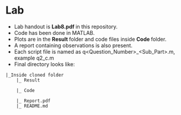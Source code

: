 # Lab

- Lab handout is <strong> Lab8.pdf </strong> in this repository.
- Code has been done in MATLAB.
- Plots are in the <strong> Result </strong> folder and code files inside <strong> Code </strong> folder.
- A report containing observations is also present.
- Each script file is named as q<Question_Number>_<Sub_Part>.m, example q2_c.m
- Final directory looks like: <br>
```
|_Inside cloned folder
    |_ Result
               
    |_ Code
        
    |_ Report.pdf
    |_ README.md
```

